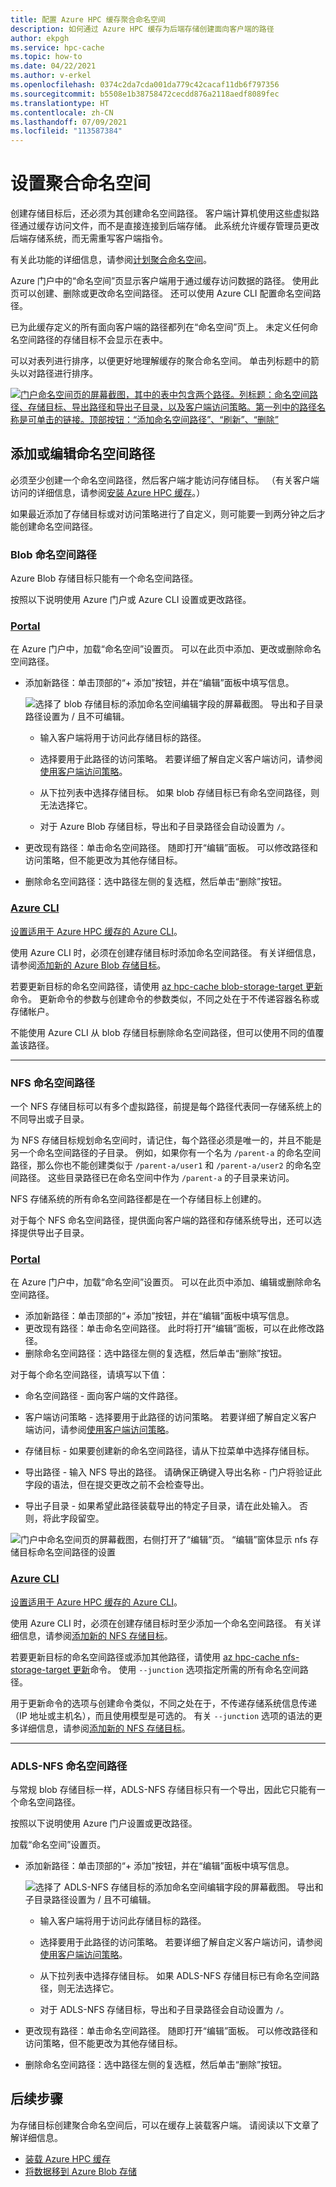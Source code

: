 ```yaml
---
title: 配置 Azure HPC 缓存聚合命名空间
description: 如何通过 Azure HPC 缓存为后端存储创建面向客户端的路径
author: ekpgh
ms.service: hpc-cache
ms.topic: how-to
ms.date: 04/22/2021
ms.author: v-erkel
ms.openlocfilehash: 0374c2da7cda001da779c42cacaf11db6f797356
ms.sourcegitcommit: b5508e1b38758472cecdd876a2118aedf8089fec
ms.translationtype: HT
ms.contentlocale: zh-CN
ms.lasthandoff: 07/09/2021
ms.locfileid: "113587384"
---
```

# <a name="set-up-the-aggregated-namespace"></a>设置聚合命名空间

创建存储目标后，还必须为其创建命名空间路径。 客户端计算机使用这些虚拟路径通过缓存访问文件，而不是直接连接到后端存储。 此系统允许缓存管理员更改后端存储系统，而无需重写客户端指令。

有关此功能的详细信息，请参阅[计划聚合命名空间](hpc-cache-namespace.md)。

Azure 门户中的“命名空间”页显示客户端用于通过缓存访问数据的路径。 使用此页可以创建、删除或更改命名空间路径。 还可以使用 Azure CLI 配置命名空间路径。

已为此缓存定义的所有面向客户端的路径都列在“命名空间”页上。 未定义任何命名空间路径的存储目标不会显示在表中。

可以对表列进行排序，以便更好地理解缓存的聚合命名空间。 单击列标题中的箭头以对路径进行排序。

[![门户命名空间页的屏幕截图，其中的表中包含两个路径。列标题：命名空间路径、存储目标、导出路径和导出子目录，以及客户端访问策略。第一列中的路径名称是可单击的链接。顶部按钮：“添加命名空间路径”、“刷新”、“删除”](media/namespace-page.png) ](media/namespace-page.png#lightbox)

## <a name="add-or-edit-namespace-paths"></a>添加或编辑命名空间路径

必须至少创建一个命名空间路径，然后客户端才能访问存储目标。 （有关客户端访问的详细信息，请参阅[安装 Azure HPC 缓存](hpc-cache-mount.md)。）

如果最近添加了存储目标或对访问策略进行了自定义，则可能要一到两分钟之后才能创建命名空间路径。

### <a name="blob-namespace-paths"></a>Blob 命名空间路径

Azure Blob 存储目标只能有一个命名空间路径。

按照以下说明使用 Azure 门户或 Azure CLI 设置或更改路径。

### <a name="portal"></a>[Portal](#tab/azure-portal)

在 Azure 门户中，加载“命名空间”设置页。 可以在此页中添加、更改或删除命名空间路径。

* 添加新路径：单击顶部的“+ 添加”按钮，并在“编辑”面板中填写信息。

  ![选择了 blob 存储目标的添加命名空间编辑字段的屏幕截图。 导出和子目录路径设置为 / 且不可编辑。](media/namespace-add-blob.png)

  * 输入客户端将用于访问此存储目标的路径。

  * 选择要用于此路径的访问策略。 若要详细了解自定义客户端访问，请参阅[使用客户端访问策略](access-policies.md)。

  * 从下拉列表中选择存储目标。 如果 blob 存储目标已有命名空间路径，则无法选择它。

  * 对于 Azure Blob 存储目标，导出和子目录路径会自动设置为 ``/``。

* 更改现有路径：单击命名空间路径。 随即打开“编辑”面板。 可以修改路径和访问策略，但不能更改为其他存储目标。

* 删除命名空间路径：选中路径左侧的复选框，然后单击“删除”按钮。

### <a name="azure-cli"></a>[Azure CLI](#tab/azure-cli)

[设置适用于 Azure HPC 缓存的 Azure CLI](./az-cli-prerequisites.md)。

使用 Azure CLI 时，必须在创建存储目标时添加命名空间路径。 有关详细信息，请参阅[添加新的 Azure Blob 存储目标](hpc-cache-add-storage.md?tabs=azure-cli#add-a-new-azure-blob-storage-target)。

若要更新目标的命名空间路径，请使用 [az hpc-cache blob-storage-target 更新](/cli/azure/hpc-cache/blob-storage-target#az_hpc_cache_blob_storage_target_update)命令。 更新命令的参数与创建命令的参数类似，不同之处在于不传递容器名称或存储帐户。

不能使用 Azure CLI 从 blob 存储目标删除命名空间路径，但可以使用不同的值覆盖该路径。

---

### <a name="nfs-namespace-paths"></a>NFS 命名空间路径

一个 NFS 存储目标可以有多个虚拟路径，前提是每个路径代表同一存储系统上的不同导出或子目录。

为 NFS 存储目标规划命名空间时，请记住，每个路径必须是唯一的，并且不能是另一个命名空间路径的子目录。 例如，如果你有一个名为 ``/parent-a`` 的命名空间路径，那么你也不能创建类似于 ``/parent-a/user1`` 和 ``/parent-a/user2`` 的命名空间路径。 这些目录路径已在命名空间中作为 ``/parent-a`` 的子目录来访问。

NFS 存储系统的所有命名空间路径都是在一个存储目标上创建的。

对于每个 NFS 命名空间路径，提供面向客户端的路径和存储系统导出，还可以选择提供导出子目录。

### <a name="portal"></a>[Portal](#tab/azure-portal)

在 Azure 门户中，加载“命名空间”设置页。 可以在此页中添加、编辑或删除命名空间路径。

* 添加新路径：单击顶部的“+ 添加”按钮，并在“编辑”面板中填写信息。
* 更改现有路径：单击命名空间路径。 此时将打开“编辑”面板，可以在此修改路径。
* 删除命名空间路径：选中路径左侧的复选框，然后单击“删除”按钮。

对于每个命名空间路径，请填写以下值：

* 命名空间路径 - 面向客户端的文件路径。

* 客户端访问策略 - 选择要用于此路径的访问策略。 若要详细了解自定义客户端访问，请参阅[使用客户端访问策略](access-policies.md)。

* 存储目标 - 如果要创建新的命名空间路径，请从下拉菜单中选择存储目标。

* 导出路径 - 输入 NFS 导出的路径。 请确保正确键入导出名称 - 门户将验证此字段的语法，但在提交更改之前不会检查导出。

* 导出子目录 - 如果希望此路径装载导出的特定子目录，请在此处输入。 否则，将此字段留空。

![门户中命名空间页的屏幕截图，右侧打开了“编辑”页。 “编辑”窗体显示 nfs 存储目标命名空间路径的设置](media/namespace-edit-nfs.png)

### <a name="azure-cli"></a>[Azure CLI](#tab/azure-cli)

[设置适用于 Azure HPC 缓存的 Azure CLI](./az-cli-prerequisites.md)。

使用 Azure CLI 时，必须在创建存储目标时至少添加一个命名空间路径。 有关详细信息，请参阅[添加新的 NFS 存储目标](hpc-cache-add-storage.md?tabs=azure-cli#add-a-new-nfs-storage-target)。

若要更新目标的命名空间路径或添加其他路径，请使用 [az hpc-cache nfs-storage-target 更新](/cli/azure/hpc-cache/nfs-storage-target#az_hpc_cache_nfs_storage_target_update)命令。 使用 ``--junction`` 选项指定所需的所有命名空间路径。

用于更新命令的选项与创建命令类似，不同之处在于，不传递存储系统信息传递（IP 地址或主机名），而且使用模型是可选的。 有关 ``--junction`` 选项的语法的更多详细信息，请参阅[添加新的 NFS 存储目标](hpc-cache-add-storage.md?tabs=azure-cli#add-a-new-nfs-storage-target)。

---

### <a name="adls-nfs-namespace-paths"></a>ADLS-NFS 命名空间路径

与常规 blob 存储目标一样，ADLS-NFS 存储目标只有一个导出，因此它只能有一个命名空间路径。

按照以下说明使用 Azure 门户设置或更改路径。

加载“命名空间”设置页。

* 添加新路径：单击顶部的“+ 添加”按钮，并在“编辑”面板中填写信息。

  ![选择了 ADLS-NFS 存储目标的添加命名空间编辑字段的屏幕截图。 导出和子目录路径设置为 / 且不可编辑。](media/namespace-add-adls.png)

  * 输入客户端将用于访问此存储目标的路径。

  * 选择要用于此路径的访问策略。 若要详细了解自定义客户端访问，请参阅[使用客户端访问策略](access-policies.md)。

  * 从下拉列表中选择存储目标。 如果 ADLS-NFS 存储目标已有命名空间路径，则无法选择它。

  * 对于 ADLS-NFS 存储目标，导出和子目录路径会自动设置为 ``/``。

* 更改现有路径：单击命名空间路径。 随即打开“编辑”面板。 可以修改路径和访问策略，但不能更改为其他存储目标。

* 删除命名空间路径：选中路径左侧的复选框，然后单击“删除”按钮。

## <a name="next-steps"></a>后续步骤

为存储目标创建聚合命名空间后，可以在缓存上装载客户端。 请阅读以下文章了解详细信息。

* [装载 Azure HPC 缓存](hpc-cache-mount.md)
* [将数据移到 Azure Blob 存储](hpc-cache-ingest.md)
